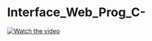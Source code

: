# Interface_Web_Prog_C-
  [![Watch the video](/images/content/4279611/690cc1ce1c97ed83c883846f84451ad3.png)](https://drive.google.com/file/d/1T3g-edX39Px-bxJmrxtYGm0PYl5xgWV4/view?usp=sharing) 
